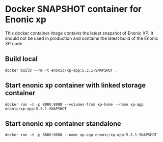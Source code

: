# Docker SNAPSHOT container for Enonic xp
This docker container image contains the latest snapshot of Enonic XP. It should not be used in production and contains the latest build of the Enonic XP code.


## Build local
```
docker build --rm -t enonic/xp-app:5.3.1-SNAPSHOT .
```

## Start enonic xp container with linked storage container
```
docker run -d -p 8080:8080 --volumes-from xp-home --name xp-app enonic/xp-app:5.3.1-SNAPSHOT
```

## Start enonic xp container standalone
```
docker run -d -p 8080:8080 --name xp-app enonic/xp-app:5.3.1-SNAPSHOT
```
